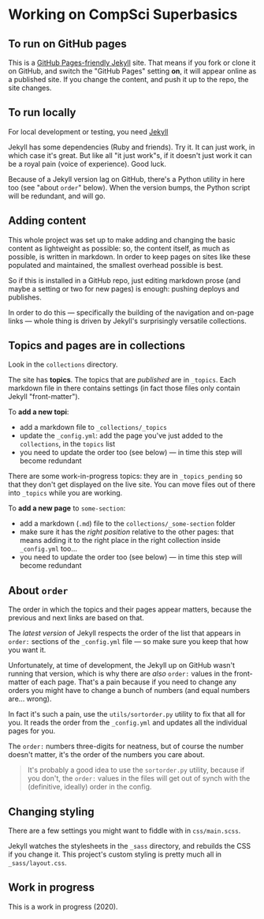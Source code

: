 # Working on CompSci Superbasics


## To run on GitHub pages

This is a
[GitHub Pages-friendly Jekyll](https://docs.github.com/en/free-pro-team@latest/github/working-with-github-pages/setting-up-a-github-pages-site-with-jekyll)
site. That means if you fork or clone it on GitHub, and switch the "GitHub
Pages" setting **on**, it will appear online as a published site. If you change
the content, and push it up to the repo, the site changes.

## To run locally

For local development or testing, you need [Jekyll](https://jekyllrb.com)

Jekyll has some dependencies (Ruby and friends). Try it. It can just work, in
which case it's great. But like all "it just work"s, if it doesn't just work
it can be a royal pain (voice of experience). Good luck.

Because of a Jekyll version lag on GitHub, there's a Python utility in here
too (see "about `order`" below). When the version bumps, the Python script
will be redundant, and will go.

## Adding content

This whole project was set up to make adding and changing the basic content as
lightweight as possible: so, the content itself, as much as possible, is
written in markdown. In order to keep pages on sites like these populated and maintained, the smallest overhead possible is best.

So if this is installed in a GitHub repo, just editing markdown prose (and
maybe a setting or two for new pages) is enough: pushing deploys and publishes.

In order to do this — specifically the building of the navigation and on-page
links — whole thing is driven by Jekyll's surprisingly versatile collections.

## Topics and pages are in collections

Look in the `collections` directory.

The site has **topics**. The topics that are _published_ are in `_topics`. Each
markdown file in there contains settings (in fact those files only contain
Jekyll "front-matter").

To **add a new topi**:

* add a markdown file to `_collections/_topics`
* update the `_config.yml`: add the page you've just added  to the
  `collections`, in the `topics` list
* you need to update the order too (see below) — in time this step will
  become redundant

There are some work-in-progress topics: they are in `_topics_pending` so that
they don't get displayed on the live site. You can move files out of there into
`_topics` while you are working.

To **add a new page** to `some-section`:

* add a markdown (`.md`) file to the `collections/_some-section` folder
* make sure it has the _right position_ relative to the other pages: that means
  adding it to the right place in the right collection inside `_config.yml`
  too...
* you need to update the order too (see below) — in time this step will
  become redundant


## About `order`

The order in which the topics and their pages appear matters, because the
previous and next links are based on that.

The _latest version_ of Jekyll respects the order of the list that appears in
`order:` sections of the `_config.yml` file — so make sure you keep that how
you want it.

Unfortunately, at time of development, the Jekyll up on GitHub wasn't running
that version, which is why there are _also_ `order:` values in the front-matter
of each page. That's a pain because if you need to change any orders you might
have to change a bunch of numbers (and equal numbers are... wrong).

In fact it's such a pain, use the `utils/sortorder.py` utility to fix that all
for you. It reads the order from the `_config.yml` and updates all the
individual pages for you.

The `order:` numbers three-digits for neatness, but of course the number
doesn't matter, it's the order of the numbers you care about.

>  It's probably a good idea to use the `sortorder.py` utility, because if you
>  don't, the `order:` values in the files will get out of synch with the
>  (definitive, ideally) order in the config.


## Changing styling

There are a few settings you might want to fiddle with in `css/main.scss`.

Jekyll watches the stylesheets in the `_sass` directory, and rebuilds the CSS
if you change it. This project's custom styling is pretty much all in
`_sass/layout.css`.


## Work in progress

This is a work in progress (2020).
